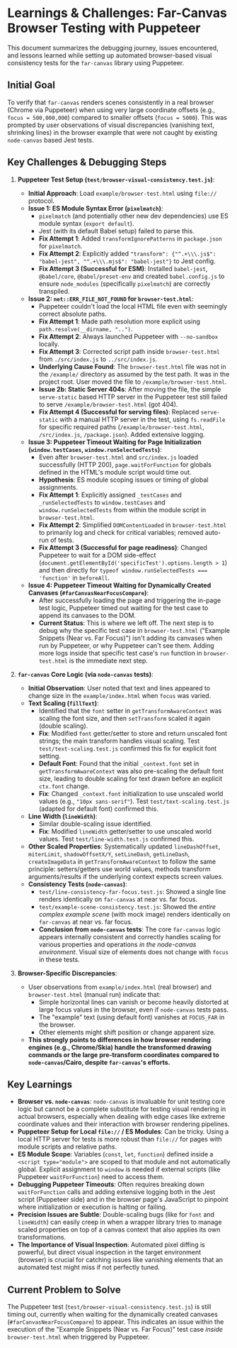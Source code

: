 # Learnings & Challenges: Far-Canvas Browser Testing with Puppeteer

This document summarizes the debugging journey, issues encountered, and lessons learned while setting up automated browser-based visual consistency tests for the `far-canvas` library using Puppeteer.

## Initial Goal

To verify that `far-canvas` renders scenes consistently in a real browser (Chrome via Puppeteer) when using very large coordinate offsets (e.g., `focus = 500,000,000`) compared to smaller offsets (`focus = 5000`). This was prompted by user observations of visual discrepancies (vanishing text, shrinking lines) in the browser example that were not caught by existing `node-canvas` based Jest tests.

## Key Challenges & Debugging Steps

1.  **Puppeteer Test Setup (`test/browser-visual-consistency.test.js`)**:

    - **Initial Approach**: Load `example/browser-test.html` using `file://` protocol.
    - **Issue 1: ES Module Syntax Error (`pixelmatch`)**:
      - `pixelmatch` (and potentially other new dev dependencies) use ES module syntax (`export default`).
      - Jest (with its default Babel setup) failed to parse this.
      - **Fix Attempt 1**: Added `transformIgnorePatterns` in `package.json` for `pixelmatch`.
      - **Fix Attempt 2**: Explicitly added `"transform": {"^.+\\\.js$": "babel-jest", "^.+\\\.mjs$": "babel-jest"}` to Jest config.
      - **Fix Attempt 3 (Successful for ESM)**: Installed `babel-jest`, `@babel/core`, `@babel/preset-env` and created `babel.config.js` to ensure `node_modules` (specifically `pixelmatch`) are correctly transpiled.
    - **Issue 2: `net::ERR_FILE_NOT_FOUND` for `browser-test.html`**:
      - Puppeteer couldn't load the local HTML file even with seemingly correct absolute paths.
      - **Fix Attempt 1**: Made path resolution more explicit using `path.resolve(__dirname, "..")`.
      - **Fix Attempt 2**: Always launched Puppeteer with `--no-sandbox` locally.
      - **Fix Attempt 3**: Corrected script path inside `browser-test.html` from `./src/index.js` to `../src/index.js`.
      - **Underlying Cause Found**: The `browser-test.html` file was not in the `/example/` directory as assumed by the test path. It was in the project root. User moved the file to `/example/browser-test.html`.
      - **Issue 2b: Static Server 404s**: After moving the file, the simple `serve-static` based HTTP server in the Puppeteer test still failed to serve `/example/browser-test.html` (got 404).
      - **Fix Attempt 4 (Successful for serving files)**: Replaced `serve-static` with a manual HTTP server in the test, using `fs.readFile` for specific required paths (`/example/browser-test.html`, `/src/index.js`, `/package.json`). Added extensive logging.
    - **Issue 3: Puppeteer Timeout Waiting for Page Initialization (`window.testCases`, `window.runSelectedTests`)**:
      - Even after `browser-test.html` and `src/index.js` loaded successfully (HTTP 200), `page.waitForFunction` for globals defined in the HTML's module script would time out.
      - **Hypothesis**: ES module scoping issues or timing of global assignments.
      - **Fix Attempt 1**: Explicitly assigned `_testCases` and `_runSelectedTests` to `window.testCases` and `window.runSelectedTests` from within the module script in `browser-test.html`.
      - **Fix Attempt 2**: Simplified `DOMContentLoaded` in `browser-test.html` to primarily log and check for critical variables; removed auto-run of tests.
      - **Fix Attempt 3 (Successful for page readiness)**: Changed Puppeteer to wait for a DOM side-effect (`document.getElementById('specificTest').options.length > 1`) and then directly for `typeof window.runSelectedTests === 'function'` in `beforeAll`.
    - **Issue 4: Puppeteer Timeout Waiting for Dynamically Created Canvases (`#farCanvasNearFocusCompare`)**:
      - After successfully loading the page and triggering the in-page test logic, Puppeteer timed out waiting for the test case to append its canvases to the DOM.
      - **Current Status**: This is where we left off. The next step is to debug why the specific test case in `browser-test.html` ("Example Snippets (Near vs. Far Focus)") isn't adding its canvases when run by Puppeteer, or why Puppeteer can't see them. Adding more logs inside that specific test case's `run` function in `browser-test.html` is the immediate next step.

2.  **`far-canvas` Core Logic (via `node-canvas` tests)**:

    - **Initial Observation**: User noted that text and lines appeared to change size in the `example/index.html` when `focus` was varied.
    - **Text Scaling (`fillText`)**:
      - Identified that the `font` setter in `getTransformAwareContext` was scaling the font size, and then `setTransform` scaled it again (double scaling).
      - **Fix**: Modified `font` getter/setter to store and return unscaled font strings; the main transform handles visual scaling. Test `test/text-scaling.test.js` confirmed this fix for explicit font setting.
      - **Default Font**: Found that the initial `_context.font` set in `getTransformAwareContext` was also pre-scaling the default font size, leading to double scaling for text drawn before an explicit `ctx.font` change.
      - **Fix**: Changed `_context.font` initialization to use unscaled world values (e.g., `"10px sans-serif"`). Test `test/text-scaling.test.js` (adapted for default font) confirmed this.
    - **Line Width (`lineWidth`)**:
      - Similar double-scaling issue identified.
      - **Fix**: Modified `lineWidth` getter/setter to use unscaled world values. Test `test/line-width.test.js` confirmed this.
    - **Other Scaled Properties**: Systematically updated `lineDashOffset`, `miterLimit`, `shadowOffsetX/Y`, `setLineDash`, `getLineDash`, `createImageData` in `getTransformAwareContext` to follow the same principle: setters/getters use world values, methods transform arguments/results if the underlying context expects screen values.
    - **Consistency Tests (`node-canvas`)**:
      - `test/line-consistency-far-focus.test.js`: Showed a single line renders identically on `far-canvas` at near vs. far focus.
      - `test/example-scene-consistency.test.js`: Showed the _entire complex example scene_ (with mock image) renders identically on `far-canvas` at near vs. far focus.
      - **Conclusion from `node-canvas` tests**: The core `far-canvas` logic appears internally consistent and correctly handles scaling for various properties and operations _in the node-canvas environment_. Visual size of elements does not change with `focus` in these tests.

3.  **Browser-Specific Discrepancies**:
    - User observations from `example/index.html` (real browser) and `browser-test.html` (manual run) indicate that:
      - Simple horizontal lines can vanish or become heavily distorted at large focus values in the browser, even if `node-canvas` tests pass.
      - The "example" text (using default font) vanishes at `FOCUS_FAR` in the browser.
      - Other elements might shift position or change apparent size.
    - **This strongly points to differences in how browser rendering engines (e.g., Chrome/Skia) handle the transformed drawing commands or the large pre-transform coordinates compared to `node-canvas`/Cairo, despite `far-canvas`'s efforts.**

## Key Learnings

- **Browser vs. `node-canvas`**: `node-canvas` is invaluable for unit testing core logic but cannot be a complete substitute for testing visual rendering in actual browsers, especially when dealing with edge cases like extreme coordinate values and their interaction with browser rendering pipelines.
- **Puppeteer Setup for Local `file://` / ES Modules**: Can be tricky. Using a local HTTP server for tests is more robust than `file://` for pages with module scripts and relative paths.
- **ES Module Scope**: Variables (`const`, `let`, `function`) defined inside a `<script type="module">` are scoped to that module and not automatically global. Explicit assignment to `window` is needed if external scripts (like Puppeteer `waitForFunction`) need to access them.
- **Debugging Puppeteer Timeouts**: Often requires breaking down `waitForFunction` calls and adding extensive logging both in the Jest script (Puppeteer side) and in the browser page's JavaScript to pinpoint where initialization or execution is halting or failing.
- **Precision Issues are Subtle**: Double-scaling bugs (like for `font` and `lineWidth`) can easily creep in when a wrapper library tries to manage scaled properties on top of a canvas context that also applies its own transformations.
- **The Importance of Visual Inspection**: Automated pixel diffing is powerful, but direct visual inspection in the target environment (browser) is crucial for catching issues like vanishing elements that an automated test might miss if not perfectly tuned.

## Current Problem to Solve

The Puppeteer test (`test/browser-visual-consistency.test.js`) is still timing out, currently when waiting for the dynamically created canvases (`#farCanvasNearFocusCompare`) to appear. This indicates an issue within the execution of the "Example Snippets (Near vs. Far Focus)" test case _inside_ `browser-test.html` when triggered by Puppeteer.
